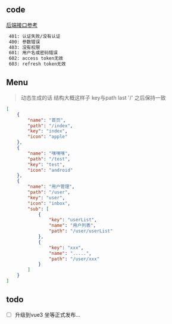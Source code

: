 ## code

[后端接口参考](https://github.com/boot-vue/app)

```bash
 401: 认证失败/没有认证
 400: 参数错误
 403: 没有权限
 601: 用户名或密码错误
 602: access token无效
 603: refresh token无效
```

## Menu

> 动态生成的话 结构大概这样子  key与path last '/' 之后保持一致

```json
[
    {
        "name": "首页",
        "path": "/index",
        "key": "index",
        "icon": "apple"
    },
    {
        "name": "嘿嘿嘿",
        "path": "/test",
        "key": "test",
        "icon": "android"
    },
    {
        "name": "用户管理",
        "path": "/user",
        "key": "user",
        "icon": "inbox",
        "sub": [
            {
                "key": "userList",
                "name": "用户列表",
                "path": "/user/userList"
            },
            {
                "key": "xxx",
                "name": ".....",
                "path": "/user/xxx"
            }
        ]
    }
]
```

## todo

- [ ] 升级到vue3  坐等正式发布...
